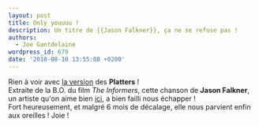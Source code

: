 ```yaml
---
layout: post
title: Only youuuu !
description: Un titre de {{Jason Falkner}}, ça ne se refuse pas !
authors:
  - Joe Gantdelaine
wordpress_id: 679
date: '2010-08-10 13:55:08 +0200'
---
```

Rien à voir avec [la version](http://www.youtube.com/watch?v=9r2pEdc1_lI) des __Platters__ !
<br>
Extraite de la B.O. du film *The Informers*, cette chanson de __Jason Falkner__, un artiste qu'on aime bien [ici](http://www.deadrooster.org/Auteur-inconnu), a bien failli nous échapper !
<br>
Fort heureusement, et malgré 6 mois de décalage, elle nous parvient enfin aux oreilles ! Joie !

<object width="500" height="300"><param name="movie" value="http://www.youtube.com/v/CeRzjsWneG8&hl=fr_FR&fs=1"></param><param name="allowFullScreen" value="true"></param><param name="allowscriptaccess" value="always"></param><embed src="http://www.youtube.com/v/CeRzjsWneG8&hl=fr_FR&fs=1" type="application/x-shockwave-flash" allowscriptaccess="always" allowfullscreen="true" width="500" height="300"></embed></object>
